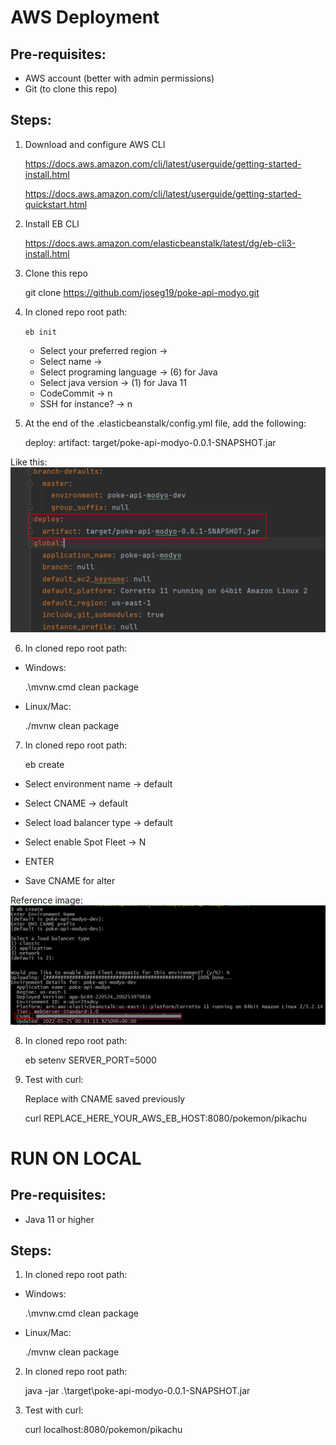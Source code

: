 # AWS Deployment

## Pre-requisites:

* AWS account (better with admin permissions)
* Git (to clone this repo)

## Steps:

1) Download and configure AWS CLI

    https://docs.aws.amazon.com/cli/latest/userguide/getting-started-install.html

    https://docs.aws.amazon.com/cli/latest/userguide/getting-started-quickstart.html


2) Install EB CLI

   https://docs.aws.amazon.com/elasticbeanstalk/latest/dg/eb-cli3-install.html


3) Clone this repo 


    git clone https://github.com/joseg19/poke-api-modyo.git


5) In cloned repo root path:

   `eb init`

   * Select your preferred region -> 
   * Select name ->
   * Select programing language -> (6) for Java
   * Select java version -> (1) for Java 11
   * CodeCommit -> n
   * SSH for instance? -> n


5) At the end of the .elasticbeanstalk/config.yml file, add the following:


    deploy:
      artifact: target/poke-api-modyo-0.0.1-SNAPSHOT.jar


Like this:
![img.png](imgs/img2.png)


    

6) In cloned repo root path:


  * Windows:


      .\mvnw.cmd clean package


  * Linux/Mac:


      ./mvnw clean package


7) In cloned repo root path:


    eb create


  * Select environment name -> default
  * Select CNAME -> default
  * Select load balancer type -> default
  * Select enable Spot Fleet -> N
  * ENTER

  * Save CNAME for alter

Reference image:
![img.png](imgs/img.png)


8) In cloned repo root path:


    eb setenv SERVER_PORT=5000


9) Test with curl:


   Replace with CNAME saved previously


      curl REPLACE_HERE_YOUR_AWS_EB_HOST:8080/pokemon/pikachu


      

# RUN ON LOCAL

## Pre-requisites:

* Java 11 or higher


## Steps:

1) In cloned repo root path:


  * Windows:


      .\mvnw.cmd clean package


  * Linux/Mac:


      ./mvnw clean package


2) In cloned repo root path:


      java -jar .\target\poke-api-modyo-0.0.1-SNAPSHOT.jar
   
3) Test with curl:


      curl localhost:8080/pokemon/pikachu 

